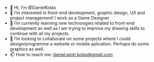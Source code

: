 - 👋 Hi, I’m @DanielKolas
- 👀 I’m interested in front-end development, graphic design, UX and project management! I work as a Game Designer
- 🌱 I’m currently learning new technoogies related to front-end development as well as I am trying to improve my drawing skills to continue with all my projects.
- 💞️ I’m looking to collaborate on some projects where I could design/programme a website or mobile aplication. Perhaps do some graphics as well.
- 📫 How to reach me: daniel.piotr.kolas@gmail.com 
